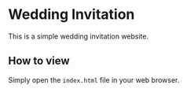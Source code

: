 # Wedding Invitation

This is a simple wedding invitation website.

## How to view

Simply open the `index.html` file in your web browser.
